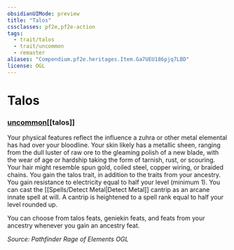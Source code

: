 ```yaml
---
obsidianUIMode: preview
title: "Talos"
cssclasses: pf2e,pf2e-action
tags:
  - trait/talos
  - trait/uncommon
  - remaster
aliases: "Compendium.pf2e.heritages.Item.Ga7UEU186pjq7LBD"
license: OGL
---
```

# Talos

### [uncommon](uncommon "Uncommon Rarity Trait")[[talos]]






Your physical features reflect the influence a zuhra or other metal elemental has had over your bloodline. Your skin likely has a metallic sheen, ranging from the dull luster of raw ore to the gleaming polish of a new blade, with the wear of age or hardship taking the form of tarnish, rust, or scouring. Your hair might resemble spun gold, coiled steel, copper wiring, or braided chains. You gain the talos trait, in addition to the traits from your ancestry. You gain resistance to electricity equal to half your level (minimum 1). You can cast the [[Spells/Detect Metal|Detect Metal]] cantrip as an arcane innate spell at will. A cantrip is heightened to a spell rank equal to half your level rounded up.

You can choose from talos feats, geniekin feats, and feats from your ancestry whenever you gain an ancestry feat.

*Source: Pathfinder Rage of Elements*
*OGL*